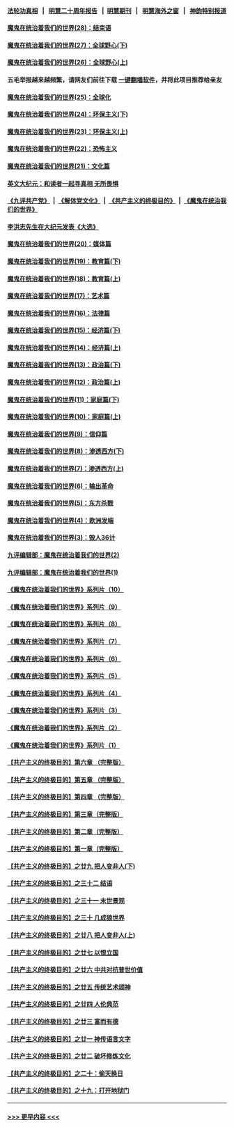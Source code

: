 #### [法轮功真相](https://github.com/gfw-breaker/truth/blob/master/README.md?t=0) &nbsp;&nbsp;|&nbsp;&nbsp; [明慧二十周年报告](https://github.com/gfw-breaker/mh-reports/blob/master/README.md?t=0) &nbsp;&nbsp;|&nbsp;&nbsp;[明慧期刊](https://github.com/gfw-breaker/mh-qikan) &nbsp;&nbsp;|&nbsp;&nbsp; [明慧海外之窗](https://github.com/gfw-breaker/mh-news/blob/master/README.md?t=0) &nbsp;&nbsp;|&nbsp;&nbsp; [神韵特别报道](https://github.com/gfw-breaker/mh-news/blob/master/shenyun.md?t=0)
#### [魔鬼在统治着我们的世界(28)：结束语](../pages/nsc422/n10936246.md?t=07162101) 
#### [魔鬼在统治着我们的世界(27)：全球野心(下)](../pages/nsc422/n10928319.md?t=07162101) 
#### [魔鬼在统治着我们的世界(26)：全球野心(上)](../pages/nsc422/n10900318.md?t=07162101) 
#### 五毛举报越来越频繁，请网友们前往下载 [一键翻墙软件](https://github.com/gfw-breaker/ssr-accounts)，并将此项目推荐给亲友
#### [魔鬼在统治着我们的世界(25)：全球化](../pages/nsc422/n10788205.md?t=07162101) 
#### [魔鬼在统治着我们的世界(24)：环保主义(下)](../pages/nsc422/n10695307.md?t=07162101) 
#### [魔鬼在统治着我们的世界(23)：环保主义(上)](../pages/nsc422/n10688613.md?t=07162101) 
#### [魔鬼在统治着我们的世界(22)：恐怖主义](../pages/nsc422/n10614727.md?t=07162101) 
#### [魔鬼在统治着我们的世界(21)：文化篇](../pages/nsc422/n10597706.md?t=07162101) 
#### [英文大纪元：和读者一起寻真相 无所畏惧](../pages/nsc422/n12542027.md?t=07162101) 
#### [《九评共产党》](https://github.com/begood0513/9ping.md/blob/master/README.md) &nbsp;|&nbsp; [《解体党文化》](../../../../jtdwh.md/blob/master/README.md)  &nbsp;|&nbsp; [《共产主义的终极目的》](../../../../gczydzjmd.md/blob/master/README.md) &nbsp;|&nbsp; [《魔鬼在统治我们的世界》](../../../../mgztzwmdsj.md/blob/master/README.md) 
#### [李洪志先生在大纪元发表《大选》](../pages/nsc422/n12534746.md?t=07162101) 
#### [魔鬼在统治着我们的世界(20)：媒体篇](../pages/nsc422/n10586579.md?t=07162101) 
#### [魔鬼在统治着我们的世界(19)：教育篇(下)](../pages/nsc422/n10564808.md?t=07162101) 
#### [魔鬼在统治着我们的世界(18)：教育篇(上)](../pages/nsc422/n10526970.md?t=07162101) 
#### [魔鬼在统治着我们的世界(17)：艺术篇](../pages/nsc422/n10499093.md?t=07162101) 
#### [魔鬼在统治着我们的世界(16)：法律篇](../pages/nsc422/n10485969.md?t=07162101) 
#### [魔鬼在统治着我们的世界(15)：经济篇(下)](../pages/nsc422/n10469975.md?t=07162101) 
#### [魔鬼在统治着我们的世界(14)：经济篇(上)](../pages/nsc422/n10457370.md?t=07162101) 
#### [魔鬼在统治着我们的世界(13)：政治篇(下)](../pages/nsc422/n10448270.md?t=07162101) 
#### [魔鬼在统治着我们的世界(12)：政治篇(上)](../pages/nsc422/n10444576.md?t=07162101) 
#### [魔鬼在统治着我们的世界(11)：家庭篇(下)](../pages/nsc422/n10440961.md?t=07162101) 
#### [魔鬼在统治着我们的世界(10)：家庭篇(上)](../pages/nsc422/n10435448.md?t=07162101) 
#### [魔鬼在统治着我们的世界(9)：信仰篇](../pages/nsc422/n10432159.md?t=07162101) 
#### [魔鬼在统治着我们的世界(8)：渗透西方(下)](../pages/nsc422/n10429603.md?t=07162101) 
#### [魔鬼在统治着我们的世界(7)：渗透西方(上)](../pages/nsc422/n10426013.md?t=07162101) 
#### [魔鬼在统治着我们的世界(6)：输出革命](../pages/nsc422/n10421536.md?t=07162101) 
#### [魔鬼在统治着我们的世界(5)：东方杀戮](../pages/nsc422/n10417707.md?t=07162101) 
#### [魔鬼在统治着我们的世界(4)：欧洲发端](../pages/nsc422/n10414890.md?t=07162101) 
#### [魔鬼在统治着我们的世界(3)：毁人36计](../pages/nsc422/n10411583.md?t=07162101) 
#### [九评编辑部：魔鬼在统治着我们的世界(2)](../pages/nsc422/n10410036.md?t=07162101) 
#### [九评编辑部：魔鬼在统治着我们的世界(1)](../pages/nsc422/n10406825.md?t=07162101) 
#### [《魔鬼在统治着我们的世界》系列片（10）](../pages/nsc422/n12292670.md?t=07162101) 
#### [《魔鬼在统治着我们的世界》系列片（9）](../pages/nsc422/n12290859.md?t=07162101) 
#### [《魔鬼在统治着我们的世界》系列片（8）](../pages/nsc422/n12287445.md?t=07162101) 
#### [《魔鬼在统治着我们的世界》系列片（7）](../pages/nsc422/n12283425.md?t=07162101) 
#### [《魔鬼在统治着我们的世界》系列片（6）](../pages/nsc422/n12282314.md?t=07162101) 
#### [《魔鬼在统治着我们的世界》系列片（5）](../pages/nsc422/n12281419.md?t=07162101) 
#### [《魔鬼在统治着我们的世界》系列片（4）](../pages/nsc422/n12274024.md?t=07162101) 
#### [《魔鬼在统治着我们的世界》系列片（3）](../pages/nsc422/n12271322.md?t=07162101) 
#### [《魔鬼在统治着我们的世界》系列片（2）](../pages/nsc422/n12269049.md?t=07162101) 
#### [《魔鬼在统治着我们的世界》系列片（1）](../pages/nsc422/n12267575.md?t=07162101) 
#### [【共产主义的终极目的】第六章 （完整版）](../pages/nsc422/n11428913.md?t=07162101) 
#### [【共产主义的终极目的】第五章 （完整版）](../pages/nsc422/n11428912.md?t=07162101) 
#### [【共产主义的终极目的】第四章 （完整版）](../pages/nsc422/n11428907.md?t=07162101) 
#### [【共产主义的终极目的】第三章（完整版）](../pages/nsc422/n11428848.md?t=07162101) 
#### [【共产主义的终极目的】第二章（完整版）](../pages/nsc422/n11428831.md?t=07162101) 
#### [【共产主义的终极目的】第一章（完整版）](../pages/nsc422/n11417651.md?t=07162101) 
#### [【共产主义的终极目的】之廿九 把人变非人(下)](../pages/nsc422/n11344140.md?t=07162101) 
#### [【共产主义的终极目的】之三十二 结语](../pages/nsc422/n11360535.md?t=07162101) 
#### [【共产主义的终极目的】之三十一 末世景观](../pages/nsc422/n11351129.md?t=07162101) 
#### [【共产主义的终极目的】之三十 几成狼世界](../pages/nsc422/n11348280.md?t=07162101) 
#### [【共产主义的终极目的】之廿八 把人变非人(上)](../pages/nsc422/n11340492.md?t=07162101) 
#### [【共产主义的终极目的】之廿七 以恨立国](../pages/nsc422/n11336944.md?t=07162101) 
#### [【共产主义的终极目的】之廿六 中共对抗普世价值](../pages/nsc422/n11324785.md?t=07162101) 
#### [【共产主义的终极目的】之廿五 传统艺术颂神](../pages/nsc422/n11296396.md?t=07162101) 
#### [【共产主义的终极目的】之廿四 人伦典范](../pages/nsc422/n11296397.md?t=07162101) 
#### [【共产主义的终极目的】之廿三 富而有德](../pages/nsc422/n11283598.md?t=07162101) 
#### [【共产主义的终极目的】之廿一 神传语言文字](../pages/nsc422/n11263265.md?t=07162101) 
#### [【共产主义的终极目的】之廿二 破坏修炼文化](../pages/nsc422/n11245728.md?t=07162101) 
#### [【共产主义的终极目的】之二十：偷天换日](../pages/nsc422/n11238846.md?t=07162101) 
#### [【共产主义的终极目的】之十九：打开地狱门](../pages/nsc422/n11206376.md?t=07162101) 

----
#### [ >>> 更早内容 <<< ](../indexes/nsc422-earlier.md)
